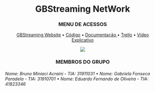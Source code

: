 <H1 align="center"> GBStreaming NetWork </h1>
<H3 align="center"> MENU DE ACESSOS </h3>

<p align="center">
<a href="https://gb-streaming.vercel.app/"> GBStreaming Website</a> •  
  <a href="https://github.com/BrunoMiniaci/ADS-GB/tree/master/GBStreaming"> Código</a> •
  <a href="https://github.com/BrunoMiniaci/ADS-GB/tree/master/Documentos"> Documentação </a> •
  <a href="https://trello.com/b/PUtOIgVG/desenvolvimento-do-projeto">Trello</a> •
  <a href=" ">Vídeo Explicativo</a>
  </p>

<p align="center"><img src="https://fontmeme.com/temporary/9a400ebdde3b5f90d1fd164de3f861b2.png"</p>
  
<H3 align="center"> MEMBROS DO GRUPO </h3>

<h6>Nome: Bruno Miniaci Acraini - TIA: 31911031 • Nome: Gabriela Fonseca Paradela - TIA: 31910701 • Nome: Eduardo Fernando de Oliveira - TIA: 41823346 </h6>
